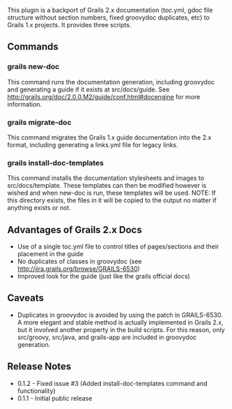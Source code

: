 This plugin is a backport of Grails 2.x documentation (toc.yml, gdoc file structure without section numbers, fixed groovydoc duplicates, etc) to Grails 1.x projects.  It provides three scripts.

## Commands

### grails new-doc

This command runs the documentation generation, including groovydoc and generating a guide if it exists at src/docs/guide.  See http://grails.org/doc/2.0.0.M2/guide/conf.html#docengine for more information.

### grails migrate-doc

This command migrates the Grails 1.x guide documentation into the 2.x format, including generating a links.yml file for legacy links.

### grails install-doc-templates

This command installs the documentation stylesheets and images to src/docs/template.  These templates can then be modified however is wished and when new-doc is run, these templates will be used.  NOTE: If this directory exists, the files in it will be copied to the output no matter if anything exists or not.

## Advantages of Grails 2.x Docs

* Use of a single toc.yml file to control titles of pages/sections and their placement in the guide
* No duplicates of classes in groovydoc (see http://jira.grails.org/browse/GRAILS-6530)
* Improved look for the guide (just like the grails official docs)

## Caveats

* Duplicates in groovydoc is avoided by using the patch in GRAILS-6530.  A more elegant and stable method is actually implemented in Grails 2.x, but it involved another property in the build scripts.  For this reason, only src/groovy, src/java, and grails-app are included in groovydoc generation.

## Release Notes

* 0.1.2 - Fixed issue #3 (Added install-doc-templates command and functionality)
* 0.1.1 - Initial public release
